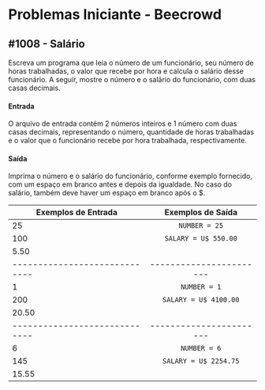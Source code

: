 # Problemas Iniciante - Beecrowd

## #1008 - Salário
<p>Escreva um programa que leia o número de um funcionário, seu número de horas trabalhadas, o valor que recebe por hora e calcula o salário desse funcionário. A seguir, mostre o número e o salário do funcionário, com duas casas decimais.</p>

#### Entrada
O arquivo de entrada contém 2 números inteiros e 1 número com duas casas decimais, representando o número, quantidade de horas trabalhadas e o valor que o funcionário recebe por hora trabalhada, respectivamente.

#### Saída
Imprima o número e o salário do funcionário, conforme exemplo fornecido, com um espaço em branco antes e depois da igualdade. No caso do salário, também deve haver um espaço em branco após o $.

| Exemplos de Entrada         | Exemplos de Saída     |
| --------------------------- |:---------------------:|
| 25                          | `NUMBER = 25`         |
| 100                         | `SALARY = U$ 550.00`  |
| 5.50                        |                       |
|-----------------------------|-----------------------|
| 1                           | `NUMBER = 1`          |
| 200                         | `SALARY = U$ 4100.00` |
| 20.50                       |                       |
|-----------------------------|-----------------------|
| 6                           | `NUMBER = 6`          |
| 145                         | `SALARY = U$ 2254.75` |
| 15.55                       |                       |
